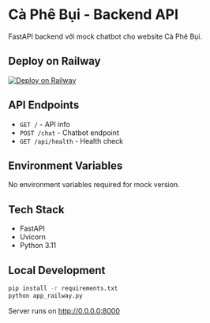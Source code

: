 # Cà Phê Bụi - Backend API

FastAPI backend với mock chatbot cho website Cà Phê Bụi.

## Deploy on Railway

[![Deploy on Railway](https://railway.app/button.svg)](https://railway.app/template/cafe-bui-backend)

## API Endpoints

- `GET /` - API info
- `POST /chat` - Chatbot endpoint
- `GET /api/health` - Health check

## Environment Variables

No environment variables required for mock version.

## Tech Stack

- FastAPI
- Uvicorn
- Python 3.11

## Local Development

```bash
pip install -r requirements.txt
python app_railway.py
```

Server runs on http://0.0.0.0:8000
